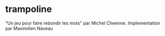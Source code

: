 # trampoline
"Un jeu pour faire rebondir les mots" par Michel Cheenne. Implementation par Maximilien Naveau
